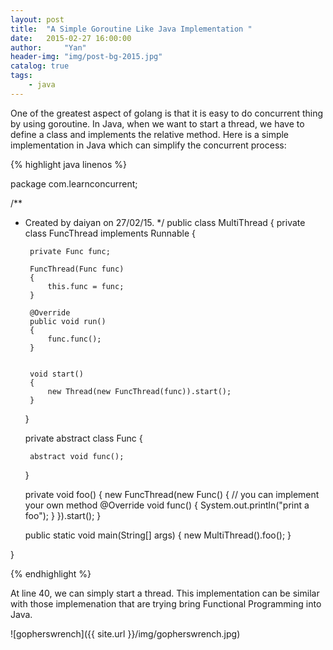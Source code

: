 ```yaml
---
layout: post
title:  "A Simple Goroutine Like Java Implementation "
date:   2015-02-27 16:00:00
author:     "Yan"
header-img: "img/post-bg-2015.jpg"
catalog: true
tags:
    - java
---
```


One of the greatest aspect of golang is that it is easy to do concurrent thing by using goroutine. In Java, when we want to start a thread, we have to define a class and implements the relative method. Here is a simple implementation in Java which can simplify the concurrent process:

{% highlight java linenos %}


package com.learnconcurrent;

/**
 * Created by daiyan on 27/02/15.
 */
public class MultiThread
{
    private class FuncThread implements Runnable
    {

        private Func func;

        FuncThread(Func func)
        {
            this.func = func;
        }

        @Override
        public void run()
        {
            func.func();
        }


        void start()
        {
            new Thread(new FuncThread(func)).start();
        }

    }

    private abstract class Func
    {

        abstract void func();
    }

    private void foo()
    {
        new FuncThread(new Func()
        {
        	// you can implement your own method
            @Override
            void func()
            {
                System.out.println("print a foo");
            }
        }).start();
    }

    public static void main(String[] args)
    {
        new MultiThread().foo();
    }

}



{% endhighlight %}


At line 40, we can simply start a thread. This implementation can be similar with those implemenation that are trying bring Functional Programming into Java.


![gopherswrench]({{ site.url }}/img/gopherswrench.jpg)


